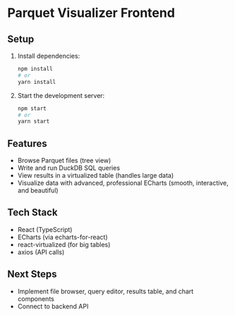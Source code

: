 # Parquet Visualizer Frontend

## Setup

1. Install dependencies:
   ```bash
   npm install
   # or
   yarn install
   ```

2. Start the development server:
   ```bash
   npm start
   # or
   yarn start
   ```

## Features
- Browse Parquet files (tree view)
- Write and run DuckDB SQL queries
- View results in a virtualized table (handles large data)
- Visualize data with advanced, professional ECharts (smooth, interactive, and beautiful)

## Tech Stack
- React (TypeScript)
- ECharts (via echarts-for-react)
- react-virtualized (for big tables)
- axios (API calls)

## Next Steps
- Implement file browser, query editor, results table, and chart components
- Connect to backend API